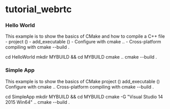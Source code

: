 # tutorial_webrtc


### Hello World ###

This example is to show the basics of CMake and how to compile a C++ file
    - project () 
    - add_executable ()
    - Configure with cmake ..
    - Cross-platform compiling with cmake --build .

cd HelloWorld
mkdir MYBUILD && cd MYBUILD
cmake ..
cmake --build .


### Simple App ###

This example is to show the basics of CMake
project ()
add_executable ()
Configure with cmake ..
Cross-platform compiling with cmake --build .

cd SimpleApp
mkdir MYBUILD && cd MYBUILD
cmake -G "Visual Studio 14 2015 Win64" ..
cmake --build .
